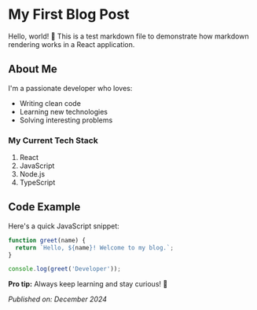 # My First Blog Post

Hello, world! 👋 This is a test markdown file to demonstrate how markdown rendering works in a React application.

## About Me

I'm a passionate developer who loves:
- Writing clean code
- Learning new technologies
- Solving interesting problems

### My Current Tech Stack

1. React
2. JavaScript
3. Node.js
4. TypeScript

## Code Example

Here's a quick JavaScript snippet:

```javascript
function greet(name) {
  return `Hello, ${name}! Welcome to my blog.`;
}

console.log(greet('Developer'));
```

**Pro tip:** Always keep learning and stay curious! 🚀

*Published on: December 2024*